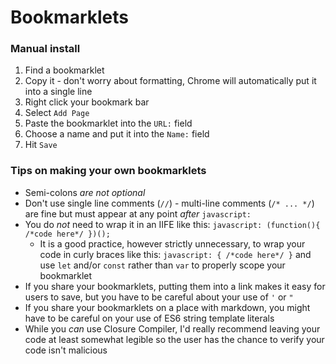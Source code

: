 # Bookmarklets

### Manual install

1. Find a bookmarklet
1. Copy it - don't worry about formatting, Chrome will automatically put it into a single line
1. Right click your bookmark bar
1. Select `Add Page`
1. Paste the bookmarklet into the `URL:` field
1. Choose a name and put it into the `Name:` field
1. Hit `Save`

### Tips on making your own bookmarklets

* Semi-colons _are not optional_
* Don't use single line comments (`//`) - multi-line comments (`/* ... */`) are fine but must appear at any point _after_ `javascript:`
* You do _not_ need to wrap it in an IIFE like this: `javascript: (function(){ /*code here*/ })();`
   * It is a good practice, however strictly unnecessary, to wrap your code in curly braces like this: `javascript: { /*code here*/ }` and use `let` and/or `const` rather than `var` to properly scope your bookmarklet
* If you share your bookmarklets, putting them into a link makes it easy for users to save, but you have to be careful about your use of `'` or `"`
* If you share your bookmarklets on a place with markdown, you might have to be careful on your use of ES6 string template literals
* While you _can_ use Closure Compiler, I'd really recommend leaving your code at least somewhat legible so the user has the chance to verify your code isn't malicious
